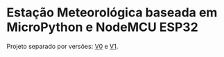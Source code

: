 # Estação Meteorológica baseada em MicroPython e NodeMCU ESP32
Projeto separado por versões: [V0](./em_v0/README.md) e [V1](./em_v1/README.md).